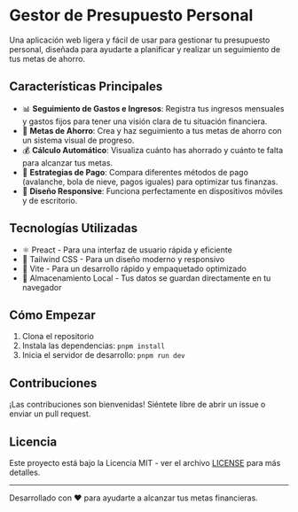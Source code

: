 # Gestor de Presupuesto Personal

Una aplicación web ligera y fácil de usar para gestionar tu presupuesto personal, diseñada para ayudarte a planificar y realizar un seguimiento de tus metas de ahorro.

## Características Principales

- 📊 **Seguimiento de Gastos e Ingresos**: Registra tus ingresos mensuales y gastos fijos para tener una visión clara de tu situación financiera.
- 🎯 **Metas de Ahorro**: Crea y haz seguimiento a tus metas de ahorro con un sistema visual de progreso.
- 💰 **Cálculo Automático**: Visualiza cuánto has ahorrado y cuánto te falta para alcanzar tus metas.
- 🚀 **Estrategias de Pago**: Compara diferentes métodos de pago (avalanche, bola de nieve, pagos iguales) para optimizar tus finanzas.
- 📱 **Diseño Responsive**: Funciona perfectamente en dispositivos móviles y de escritorio.

## Tecnologías Utilizadas

- ⚛️ Preact - Para una interfaz de usuario rápida y eficiente
- 🎨 Tailwind CSS - Para un diseño moderno y responsivo
- 🚀 Vite - Para un desarrollo rápido y empaquetado optimizado
- 💾 Almacenamiento Local - Tus datos se guardan directamente en tu navegador

## Cómo Empezar

1. Clona el repositorio
2. Instala las dependencias: `pnpm install`
3. Inicia el servidor de desarrollo: `pnpm run dev`

## Contribuciones

¡Las contribuciones son bienvenidas! Siéntete libre de abrir un issue o enviar un pull request.

## Licencia

Este proyecto está bajo la Licencia MIT - ver el archivo [LICENSE](LICENSE) para más detalles.

---

Desarrollado con ❤️ para ayudarte a alcanzar tus metas financieras.
